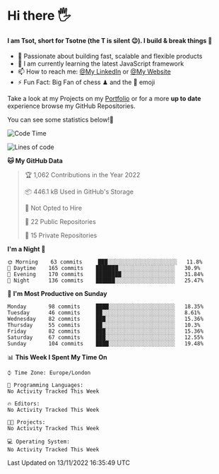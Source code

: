 # Hi there :raised_hand_with_fingers_splayed:
#### I am Tsot, short for Tsotne (the T is silent :wink:). I build & break things :space_invader:
- :telescope: Passionate about building fast, scalable and flexible products
- :seedling: I am currently learning the latest JavaScript framework 
- :mailbox: How to reach me: [@My LinkedIn](https://www.linkedin.com/in/tsotne-gvadzabia/) or [@My Website](https://tsotne.co.uk/contact)
- :zap: Fun Fact: Big Fan of chess ♟ and the 👾 emoji

Take a look at my Projects on my [Portfolio](https://tsotne.co.uk/) or for a more **up to date** experience browse my GitHub Repositories.

You can see some statistics below!:space_invader:
<!--START_SECTION:waka-->
![Code Time](http://img.shields.io/badge/Code%20Time-761%20hrs%202%20mins-blue)

![Lines of code](https://img.shields.io/badge/From%20Hello%20World%20I%27ve%20Written-651%20Thousand%20lines%20of%20code-blue)

**🐱 My GitHub Data** 

> 🏆 1,062 Contributions in the Year 2022
 > 
> 📦 446.1 kB Used in GitHub's Storage 
 > 
> 🚫 Not Opted to Hire
 > 
> 📜 22 Public Repositories 
 > 
> 🔑 15 Private Repositories  
 > 
**I'm a Night 🦉** 

```text
🌞 Morning    63 commits     ███░░░░░░░░░░░░░░░░░░░░░░   11.8% 
🌆 Daytime    165 commits    ███████░░░░░░░░░░░░░░░░░░   30.9% 
🌃 Evening    170 commits    ████████░░░░░░░░░░░░░░░░░   31.84% 
🌙 Night      136 commits    ██████░░░░░░░░░░░░░░░░░░░   25.47%

```
📅 **I'm Most Productive on Sunday** 

```text
Monday       98 commits     ████░░░░░░░░░░░░░░░░░░░░░   18.35% 
Tuesday      46 commits     ██░░░░░░░░░░░░░░░░░░░░░░░   8.61% 
Wednesday    82 commits     ███░░░░░░░░░░░░░░░░░░░░░░   15.36% 
Thursday     55 commits     ██░░░░░░░░░░░░░░░░░░░░░░░   10.3% 
Friday       82 commits     ███░░░░░░░░░░░░░░░░░░░░░░   15.36% 
Saturday     67 commits     ███░░░░░░░░░░░░░░░░░░░░░░   12.55% 
Sunday       104 commits    ████░░░░░░░░░░░░░░░░░░░░░   19.48%

```


📊 **This Week I Spent My Time On** 

```text
⌚︎ Time Zone: Europe/London

💬 Programming Languages: 
No Activity Tracked This Week

🔥 Editors: 
No Activity Tracked This Week

🐱‍💻 Projects: 
No Activity Tracked This Week

💻 Operating System: 
No Activity Tracked This Week

```


 Last Updated on 13/11/2022 16:35:49 UTC
<!--END_SECTION:waka-->
